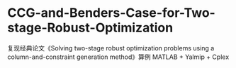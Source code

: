 # CCG-and-Benders-Case-for-Two-stage-Robust-Optimization
复现经典论文《Solving two-stage robust optimization problems using a column-and-constraint generation method》算例
MATLAB + Yalmip + Cplex
